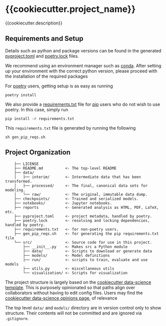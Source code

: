 # {{cookiecutter.project_name}}

{{cookiecutter.description}}

## Requirements and Setup

Details such as python and package versions can be found in the generated
[pyproject.toml](pyproject.toml) and [poetry.lock](poetry.lock) files.

We recommend using an environment manager such as
[conda](https://docs.conda.io/en/latest/). After setting up your environment
with the correct python version, please proceed with the installation of the
required packages

For [poetry](https://python-poetry.org/) users, getting setup is as easy as
running

```terminal
poetry install
```

We also provide a [requirements.txt](requirements.txt) file for
[pip](https://pypi.org/project/pip/) users who do not wish to use poetry. In
this case, simply run

```terminal
pip install -r requirements.txt
```

This `requirements.txt` file is generated by running the following

```terminal
sh gen_pip_reqs.sh
```

## Project Organization

```plaintext
    ├── LICENSE
    ├── README.md          <- The top-level README
    ├── data/
    │   ├── interim/       <- Intermediate data that has been transformed.
    │   ├── processed/     <- The final, canonical data sets for modeling.
    │   └── raw/           <- The original, immutable data dump.
    ├── checkpoints/       <- Trained and serialized models.
    ├── notebooks/         <- Jupyter notebooks.
    ├── reports            <- Generated analysis as HTML, PDF, LaTeX, etc.
    ├── pyproject.toml     <- project metadata, handled by poetry.
    ├── poetry.lock        <- resolving and locking dependencies, handled by poetry.
    ├── requirements.txt   <- for non-poetry users.
    ├── gen_pip_reqs.sh    <- for generating the pip requirements.txt file
    └── src/               <- Source code for use in this project.
        ├── __init__.py    <- Makes src a Python module
        ├── data/          <- Scripts to download or generate data
        ├── models/        <- Model definitions
        ├── run/           <- scripts to train, evaluate and use models
        ├── utils.py       <- miscellaneous utils
        └── visualization/ <- Scripts for visualization
```

The project structure is largely based on the
[cookiecutter data-science template](https://github.com/drivendata/cookiecutter-data-science).
This is purposely opinionated so that paths align over collaborators without
having to edit config files. Users may find the
[cookiecutter data-science opinions page](http://drivendata.github.io/cookiecutter-data-science/#opinions),
of relevance

The top level `data/` and `models/` directory are in version control only to
show structure. Their contents will not be committed and are ignored via
`.gitignore`.
